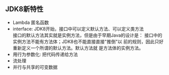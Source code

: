 ## JDK8新特性
 * Lambda 匿名函数
 * interface: JDK8开始，接口中可以定义默认方法、可以定义类方法  
 接口的默认方法其实就是实例方法，但是由于早期Java的设计是：
 接口中的实例方法不能有方法体；JDK8也不能直接直接"推倒"以
 前的规则，因此只好重新定义一个所谓的默认方法。默认方法就
 是方法体的实例方法。
 * 用行为参数化: 把代码传递给方法
 * 流处理
 * 并行与共享的可变数据